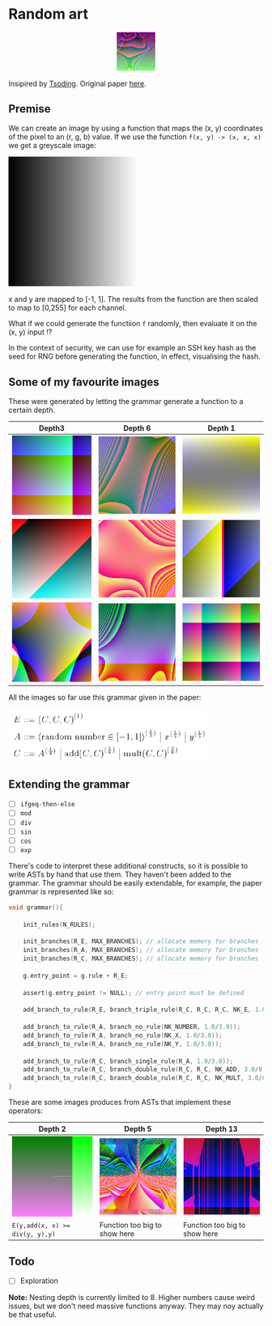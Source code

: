 # Random art

<p align="center" width="100%">
    <img width="15%" src="images/logo.png">

Insipired by [Tsoding](https://www.youtube.com/watch?v=3D_h2RE0o0E).
Original paper [here](http://users.ece.cmu.edu/~adrian/projects/validation/validation.pdf).

## Premise

We can create an image by using a function that maps the (x, y) coordinates of the pixel to an (r, g, b) value. If we use the function `f(x, y) -> (x, x, x)` we get a greyscale image:

![greyscale](images/greyscale.png)

x and y are mapped to [-1, 1]. The results from the function are then scaled to map to [0,255] for each channel.

What if we could generate the functiion `f` randomly, then evaluate it on the (x, y) input !?

In the context of security, we can use for example an SSH key hash as the seed for RNG before generating the function, in effect, visualising the hash. 

## Some of my favourite images

These were generated by letting the grammar generate a function to a certain depth.

| Depth3 | Depth 6 | Depth 1 |
|--------|--------|-------|
| ![1](images/31.png) | ![2](images/61.png) | ![3](images/11.png) |
| ![1](images/32.png) | ![2](images/62.png) | ![3](images/12.png) |
| ![1](images/33.png) | ![2](images/63.png) | ![3](images/13.png) |


All the images so far use this grammar given in the paper:

![g](images/grammar.png)

## Extending the grammar

- [ ] `ifgeq-then-else`
- [ ] `mod`
- [ ] `div`
- [ ] `sin`
- [ ] `cos`
- [ ] `exp`

There's code to interpret these additional constructs, so it is possible to write ASTs by hand that use them. They haven't been added to the grammar. The grammar should be easily extendable, for example, the paper grammar is represented like so:

```C
void grammar(){

    init_rules(N_RULES);

    init_branches(R_E, MAX_BRANCHES); // allocate memory for branches
    init_branches(R_A, MAX_BRANCHES); // allocate memory for branches
    init_branches(R_C, MAX_BRANCHES); // allocate memory for branches

    g.entry_point = g.rule + R_E;

    assert(g.entry_point != NULL); // entry point must be defined

    add_branch_to_rule(R_E, branch_triple_rule(R_C, R_C, R_C, NK_E, 1.0));

    add_branch_to_rule(R_A, branch_no_rule(NK_NUMBER, 1.0/3.0));
    add_branch_to_rule(R_A, branch_no_rule(NK_X, 1.0/3.0));
    add_branch_to_rule(R_A, branch_no_rule(NK_Y, 1.0/3.0));

    add_branch_to_rule(R_C, branch_single_rule(R_A, 1.0/3.0));
    add_branch_to_rule(R_C, branch_double_rule(R_C, R_C, NK_ADD, 3.0/8.0));
    add_branch_to_rule(R_C, branch_double_rule(R_C, R_C, NK_MULT, 3.0/8.0));
}
```

These are some images produces from ASTs that implement these operators:

| Depth 2 | Depth 5 | Depth 13 |
|--------|--------|-------|
| ![c2](images/c2.png) | ![c5](images/c5.png) | ![c41](images/c41.png) |
| `E(y,add(x, x) >= div(y, y),y)` | Function too big to show here | Function too big to show here |

## Todo
- [ ] Exploration

**Note:** Nesting depth is currently limited to 8. Higher numbers cause weird issues, but we don't need massive functions anyway. They may noy actually be that useful.
